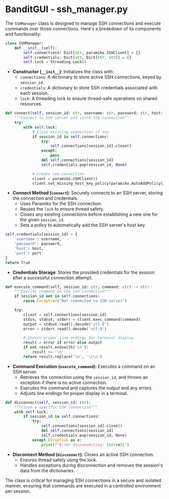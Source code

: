 # BanditGUI - ssh_manager.py

The `SSHManager` class is designed to manage SSH connections and execute commands over those connections. Here's a breakdown of its components and functionality:

<!-- file: f:\BACKUP\FRED\PROJECTS\_GITHUB-TheRealFredP3D\BanditGUI\_PUBLIC-v1.1-Final\ssh_manager.py -->
```python
class SSHManager:
    def __init__(self):
        self.connections: Dict[str, paramiko.SSHClient] = {}
        self.credentials: Dict[str, Dict[str, str]] = {}
        self.lock = threading.Lock()
```

- **Constructor (`__init__`)**: Initializes the class with:
  - `connections`: A dictionary to store active SSH connections, keyed by `session_id`.
  - `credentials`: A dictionary to store SSH credentials associated with each session.
  - `lock`: A threading lock to ensure thread-safe operations on shared resources.

```python
def connect(self, session_id: str, username: str, password: str, host: str = 'bandit.labs.overthewire.org', port: int = 2220) -> bool:
    """Connect to SSH server and store the connection"""
    try:
        with self.lock:
            # Close existing connection if any
            if session_id in self.connections:
                try:
                    self.connections[session_id].close()
                except:
                    pass
                del self.connections[session_id]
                self.credentials.pop(session_id, None)

            # Create new connection
            client = paramiko.SSHClient()
            client.set_missing_host_key_policy(paramiko.AutoAddPolicy())
```

- **Connect Method (`connect`)**: Securely connects to an SSH server, storing the connection and credentials.
  - Uses Paramiko for the SSH connection.
  - Reuses the `lock` to ensure thread safety.
  - Closes any existing connections before establishing a new one for the given `session_id`.
  - Sets a policy to automatically add the SSH server's host key.

```python
self.credentials[session_id] = {
    'username': username,
    'password': password,
    'host': host,
    'port': port
}
return True
```

- **Credentials Storage**: Stores the provided credentials for the session after a successful connection attempt.

```python  
def execute_command(self, session_id: str, command: str) -> str:
    """Execute command on the SSH connection"""
    if session_id not in self.connections:
        raise Exception("Not connected to SSH server")

    try:
        client = self.connections[session_id]
        stdin, stdout, stderr = client.exec_command(command)
        output = stdout.read().decode('utf-8')
        error = stderr.read().decode('utf-8')

        # Ensure proper line endings for terminal display
        result = error if error else output
        if not result.endswith('\n'):
            result += '\n'
        return result.replace('\n', '\r\n')
```

- **Command Execution (`execute_command`)**: Executes a command on an SSH server.
  - Retrieves the connection using the `session_id`, and throws an exception if there is no active connection.
  - Executes the command and captures the output and any errors.
  - Adjusts line endings for proper display in a terminal.

```python
def disconnect(self, session_id: str):
    """Close a specific SSH connection"""
    with self.lock:
        if session_id in self.connections:
            try:
                self.connections[session_id].close()
                del self.connections[session_id]
                self.credentials.pop(session_id, None)
            except Exception as e:
                print(f"Error disconnecting: {str(e)}")
```

- **Disconnect Method (`disconnect`)**: Closes an active SSH connection.
  - Ensures thread safety using the lock.
  - Handles exceptions during disconnection and removes the session's data from the dictionaries.

The class is critical for managing SSH connections in a secure and isolated manner, ensuring that commands are executed in a controlled environment per session.
